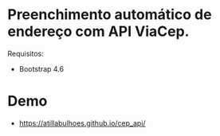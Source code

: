 # Preenchimento automático de endereço com API ViaCep.

Requisitos:
 - Bootstrap 4.6   

# Demo
 - https://atillabulhoes.github.io/cep_api/
